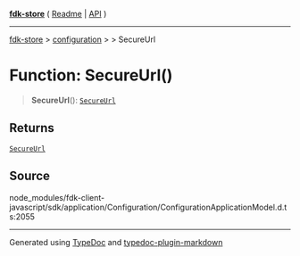 [**fdk-store**](../../../README.md) ( [Readme](../../../README.md) \| [API](../../../API.md) )

---

[fdk-store](../../../API.md) > [configuration](../../README.md) > [<internal>](../README.md) > SecureUrl

# Function: SecureUrl()

> **SecureUrl**(): [`SecureUrl`](../type-aliases/type-alias.SecureUrl.md)

## Returns

[`SecureUrl`](../type-aliases/type-alias.SecureUrl.md)

## Source

node_modules/fdk-client-javascript/sdk/application/Configuration/ConfigurationApplicationModel.d.ts:2055

---

Generated using [TypeDoc](https://typedoc.org/) and [typedoc-plugin-markdown](https://www.npmjs.com/package/typedoc-plugin-markdown)
